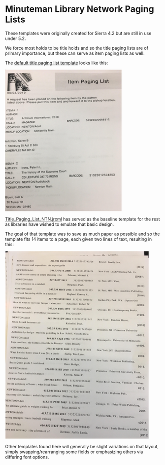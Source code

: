 # Minuteman Library Network Paging Lists

These templates were originally created for Sierra 4.2 but are still in use under 5.2.

We force most holds to be title holds and so the title paging lists are of primary importance, but these can serve as item paging lists as well.

The [default title paging list template](https://github.com/Minuteman-Library-Network/SIerra-Print-Templates/blob/work/Paging%20Lists/Title_Paging_List.jrxml) looks like this:


![default.png](https://github.com/Minuteman-Library-Network/SIerra-Print-Templates/blob/work/Paging%20Lists/img/default.png)

[Title_Paging_List_NTN.jrxml](https://github.com/Minuteman-Library-Network/SIerra-Print-Templates/blob/work/Paging%20Lists/Title_Paging_List_NTN.jrxml) has served as the baseline template for the rest as libraries have wished to emulate that basic design.

The goal of that template was to save as much paper as possible and so the template fits 14 items to a page, each given two lines of text, resulting in this:


![title_paging_list_NTN.png](https://github.com/Minuteman-Library-Network/SIerra-Print-Templates/blob/work/Paging%20Lists/img/title_paging_list_NTN.png)

Other templates found here will generally be slight variations on that layout, simply swapping/rearranging some fields or emphasizing others via differing font options.
